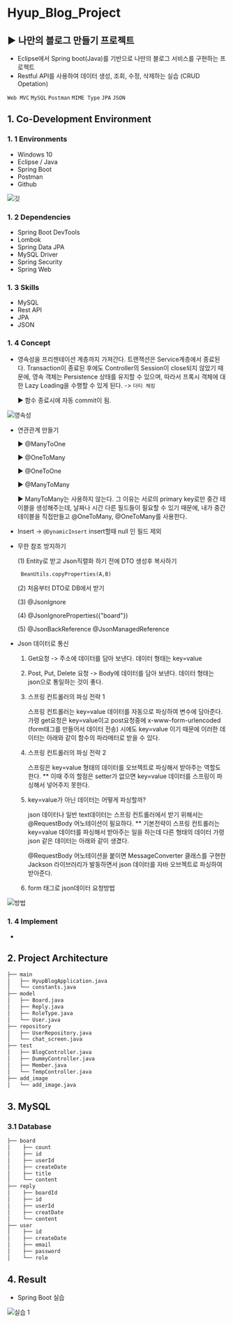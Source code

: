 # Hyup_Blog_Project
## ▶ 나만의 블로그 만들기 프로젝트
 
 - Eclipse에서 Spring boot(Java)를 기반으로 나만의 블로그 서비스를 구현하는 프로젝트
 - Restful API를 사용하여 데이터 생성, 조회, 수정, 삭제하는 실습 (CRUD Opetation)

`Web MVC` `MySQL` `Postman` `MIME Type` `JPA` `JSON`

## 1. Co-Development Environment   
### 1. 1 Environments
- Windows 10
- Eclipse / Java
- Spring Boot
- Postman
- Github

![깃](https://github.com/shyang12/Hyup_Blog/assets/85710913/b17fb607-383c-402c-8bf5-74368cc5ff94)


### 1. 2 Dependencies
- Spring Boot DevTools
- Lombok
- Spring Data JPA
- MySQL Driver
- Spring Security
- Spring Web

### 1. 3 Skills
- MySQL
- Rest API
- JPA
- JSON

### 1. 4 Concept
- 영속성을 프리젠테이션 계층까지 가져간다. 트랜잭션은 Service계층에서 종료된다. Transaction이 종료된 후에도 Controller의 Session이 close되지 않았기 때문에, 영속 객체는 Persistence 상태를 유지할 수 있으며, 따라서 프록시 객체에 대한 Lazy Loading을 수행할 수 있게 된다. -> `더티 체킹`

  ▶ 함수 종료시에 자동 commit이 됨.

![영속성](https://github.com/shyang12/Hyup_Blog/assets/85710913/b999af1f-d088-480a-b088-a5ef613bd1f3)

- 연관관계 만들기

  ▶ @ManyToOne
  
  ▶ @OneToMany
  
  ▶ @OneToOne
  
  ▶ @ManyToMany
  
  ▶ ManyToMany는 사용하지 않는다. 그 이유는 서로의 primary key로만 중간 테이블을 생성해주는데, 날짜나 시간 다른 필드들이 필요할 수 있기 때문에, 내가 중간 테이블을 직접만들고
     @OneToMany, @OneToMany를 사용한다.

- Insert -> `@DynamicInsert` insert할때 null 인 필드 제외
- 무한 참조 방지하기
  
  (1) Entity로 받고 Json직렬화 하기 전에 DTO 생성후 복사하기
  
       BeanUtils.copyProperties(A,B)
  
  (2) 처음부터 DTO로 DB에서 받기
  
  (3) @JsonIgnore
  
  (4) @JsonIgnoreProperties({"board"})
  
  (5) @JsonBackReference @JsonManagedReference

- Json 데이터로 통신
  
  1. Get요청 -> 주소에 데이터를 담아 보낸다. 데이터 형태는 key=value
  2. Post, Put, Delete 요청 -> Body에 데이터를 담아 보낸다. 데이터 형태는 json으로 통일하는 것이 좋다.
  3. 스프링 컨트롤러의 파싱 전략 1
 
     스프링 컨트롤러는 key=value 데이터를 자동으로 파싱하여 변수에 담아준다.
     가령 get요청은 key=value이고 post요청중에 x-www-form-urlencoded
     (form태그를 만들어서 데이터 전송) 시에도 key=value 이기 때문에 이러한
     데이터는 아래와 같이 함수의 파라메터로 받을 수 있다.
     
  4. 스프링 컨트롤러의 파싱 전략 2
 
     스프링은 key=value 형태의 데이터를 오브젝트로 파싱해서 받아주는 역할도 한다.
     ** 이때 주의 할점은 setter가 없으면 key=value 데이터를 스프링이 파싱해서 넣어주지 못한다.

  5. key=value가 아닌 데이터는 어떻게 파싱할까?
 
     json 데이터나 일반 text데이터는 스프링 컨트롤러에서 받기 위해서는 @RequestBody 어노테이션이 필요하다.
     ** 기본전략이 스프링 컨트롤러는 key=value 데이터를 파싱해서 받아주는 일을 하는데 다른 형태의 데이터
        가령 json 같은 데이터는 아래와 같이 생겼다.

     @RequestBody 어노테이션을 붙이면 MessageConverter 클래스를 구현한 Jackson 라이브러리가 발동하면서
     json 데이터를 자바 오브젝트로 파싱하여 받아준다.

  6. form 태그로 json데이터 요청방법
 
![방법](https://github.com/shyang12/Hyup_Blog/assets/85710913/226250bb-0adc-4dcb-951c-e50e4287b153)
     

### 1. 4 Implement
-

## 2. Project Architecture   
```bash
├── main
│   ├── HyupBlogApplication.java
│   └── constants.java
├── model
│   ├── Board.java
│   ├── Reply.java
│   ├── RoleType.java
│   └── User.java
├── repository
│   ├── UserRepository.java
│   └── chat_screen.java
├── test
│   ├── BlogController.java
│   ├── DummyController.java
│   ├── Member.java
│   └── TempController.java
├── add_image
│   └── add_image.java
```

## 3. MySQL   
### 3.1 Database
```bash
├── board
│    ├── count
│    ├── id
│    ├── userId
│    ├── createDate
│    ├── title
│    └── content
├── reply
│    ├── boardId
│    ├── id
│    ├── userId
│    ├── creatDate
│    └── content
├── user
│    ├── id
│    ├── createDate
│    ├── email
│    ├── password
│    └── role
```

## 4. Result   
- Spring Boot 실습
  
![실습 1](https://github.com/shyang12/Book_FInd/assets/85710913/a4b41924-ad12-4c5e-b7d6-164023def682)
